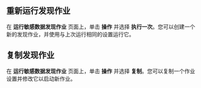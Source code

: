## 重新运行发现作业
在 **运行敏感数据发现作业** 页面上，单击 **操作** 并选择 **执行一次**。您可以创建一个新的发现作业，并使用与上次运行相同的设置运行它。

## 复制发现作业
在 **运行敏感数据发现作业** 页面上，单击 **操作** 并选择 **复制**。您可以复制一个作业设置并修改它以启动新作业。